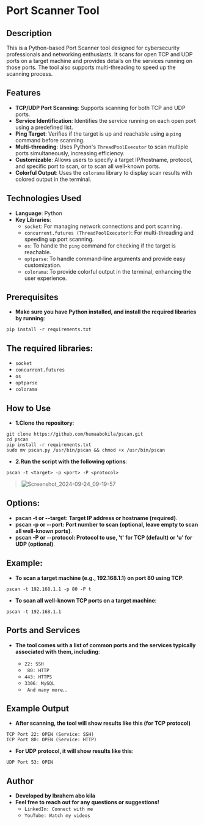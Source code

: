 # Port Scanner Tool

## Description
This is a Python-based Port Scanner tool designed for cybersecurity professionals and networking enthusiasts. It scans for open TCP and UDP ports on a target machine and provides details on the services running on those ports. The tool also supports multi-threading to speed up the scanning process.

## Features
- **TCP/UDP Port Scanning**: Supports scanning for both TCP and UDP ports.
- **Service Identification**: Identifies the service running on each open port using a predefined list.
- **Ping Target**: Verifies if the target is up and reachable using a `ping` command before scanning.
- **Multi-threading**: Uses Python's `ThreadPoolExecutor` to scan multiple ports simultaneously, increasing efficiency.
- **Customizable**: Allows users to specify a target IP/hostname, protocol, and specific port to scan, or to scan all well-known ports.
- **Colorful Output**: Uses the `colorama` library to display scan results with colored output in the terminal.

## Technologies Used
- **Language**: Python
- **Key Libraries**:
  - `socket`: For managing network connections and port scanning.
  - `concurrent.futures (ThreadPoolExecutor)`: For multi-threading and speeding up port scanning.
  - `os`: To handle the `ping` command for checking if the target is reachable.
  - `optparse`: To handle command-line arguments and provide easy customization.
  - `colorama`: To provide colorful output in the terminal, enhancing the user experience.

## Prerequisites
- **Make sure you have Python installed, and install the required libraries by running**:
```
pip install -r requirements.txt
```
## The required libraries:

  - `socket`
  - `concurrent.futures`
  - `os`
  - `optparse`
  - `colorama`
## How to Use
- **1.Clone the repository**:
```
git clone https://github.com/hemaabokila/pscan.git
cd pscan
pip install -r requirements.txt
sudo mv pscan.py /usr/bin/pscan && chmod +x /usr/bin/pscan
```
- **2.Run the script with the following options**:
```
pscan -t <target> -p <port> -P <protocol>

```
> ![Screenshot_2024-09-24_09-19-57](https://github.com/user-attachments/assets/11f84875-9adf-4a8c-8878-8573ff500d5d)
## Options:
- **pscan -t or --target: Target IP address or hostname (required)**.
- **pscan -p or --port: Port number to scan (optional, leave empty to scan all well-known ports)**.
- **pscan -P or --protocol: Protocol to use, 't' for TCP (default) or 'u' for UDP (optional)**.
## Example:
- **To scan a target machine (e.g., 192.168.1.1) on port 80 using TCP**:
```
pscan -t 192.168.1.1 -p 80 -P t
```
- **To scan all well-known TCP ports on a target machine**:
```
pscan -t 192.168.1.1
```
## Ports and Services
- **The tool comes with a list of common ports and the services typically associated with them, including**:

  - `22: SSH`
  - ` 80: HTTP`
  - `443: HTTPS`
  - `3306: MySQL`
  - ` And many more`...
## Example Output
- **After scanning, the tool will show results like this (for TCP protocol)**
```
TCP Port 22: OPEN (Service: SSH)
TCP Port 80: OPEN (Service: HTTP)
```
- **For UDP protocol, it will show results like this**:
```
UDP Port 53: OPEN
```
## Author
- **Developed by Ibrahem abo kila**
- **Feel free to reach out for any questions or suggestions!**
  - `LinkedIn: Connect with me`
  - `YouTube: Watch my videos`





